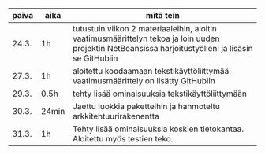 | paiva | aika  | mitä tein								                                                                                    |
| ----- | ----- | --------------------------------------------------------------------------------------------------------------------------------------------------------- |
| 24.3. | 1h    | tutustuin viikon 2 materiaaleihin, aloitin vaatimusmäärittelyn tekoa ja loin uuden projektin NetBeansissa harjoitustyölleni ja lisäsin se GitHubiin       |
| 27.3. | 1h	| aloitettu koodaamaan tekstikäyttöliittymää. vaatimusmäärittely on lisätty GitHubiin									    |												    |
| 29.3. | 0.5h  | tehty lisää ominaisuuksia tekstikäyttöliittymään 													    |
| 30.3. | 24min | Jaettu luokkia paketteihin ja hahmoteltu arkkitehtuurirakenentta                                                                                          |                                              
| 31.3. | 1h    | Tehty lisää ominaisuuksia koskien tietokantaa. Aloitettu myös testien teko.                                                                               |
